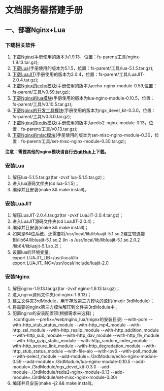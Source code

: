 # 文档服务器搭建手册

## 一、部署Nginx+Lua
### 下载相关软件
1. [下载Nginx](http://nginx.org/)(手册使用的版本为1.9.13，位置：fs-parent/工具/nginx-1.9.13.tar.gz);
2. [下载Lua](http://www.lua.org/)(手册使用的版本为5.1.5，位置：fs-parent/工具/lua-5.1.5.tar.gz);
3. [下载LuaJIT](http://luajit.org/)(手册使用的版本为2.0.4，位置：fs-parent/工具/LuaJIT-2.0.4.tar.gz);
4. [下载Nginx的echo模块](https://github.com/openresty/echo-nginx-module/tags)(手册使用的版本为echo-nginx-module-0.59,位置：fs-parent/工具/v0.59.tar.gz);
5. [下载Nginx的lua模块](https://github.com/openresty/lua-nginx-module/tags)(手册使用的版本为lua-nginx-module-0.10.5，位置：fs-parent/工具/v0.10.5.tar.gz);
6. [下载Nginx的开发工具模块](https://github.com/simpl/ngx_devel_kit/)(手册使用的版本为ngx_devel_kit-0.3.0，位置：fs-parent/工具/v0.3.0.tar.gz);
7. [下载Nginx的redis模块](https://github.com/openresty/redis2-nginx-module)(手册使用的版本为redis2-nginx-module-0.13，位置：fs-parent/工具/v0.13.tar.gz);
8. [下载Nginx的misc模块](https://github.com/openresty/set-misc-nginx-module)(手册使用的版本为set-misc-nginx-module-0.30，位置：fs-parent/工具/set-misc-nginx-module-0.30.tar.gz);

**注意：需要其他的nginx模块请自行去[gitHub](https://github.com/)上下载。**
### 安装Lua
1. 解压lua-5.1.5.tar.gz(tar -zvxf lua-5.1.5.tar.gz)；
2. 进入lua源码文件夹(cd lua-5.1.5)；
3. 编译并且安装(make &amp;&amp; make install)。
### 安装LuaJIT
1. 解压LuaJIT-2.0.4.tar.gz(tar -zvxf LuaJIT-2.0.4.tar.gz)；
2. 进入LuaJIT源码文件夹(cd LuaJIT-2.0.4)；
3. 编译并且安装(make &amp;&amp; make install)；
4. 如果是64位系统，还需要将/usr/local/lib/libluajit-5.1.so.2建立软连接到/lib64/libluajit-5.1.so.2
(ln -s  /usr/local/lib/libluajit-5.1.so.2.0.2 /lib64/libluajit-5.1.so.2)；
5. 设置lua的环境变量。<br>
export LUAJIT_LIB=/usr/local/lib<br>
export LUAJIT_INC=/usr/local/include/luajit-2.0
### 安装Nginx
1. 解压nginx-1.9.13.tar.gz(tar -zvxf nginx-1.9.13.tar.gz)；
2.  进入nginx源码文件夹(cd nginx-1.9.13)；
3. 建立文件夹3rdModule，用于存放第三方模块的源码(mkdir 3rdModule)；
4. 将需要的nginx第三方模块解压到文件夹3rdModule中；
5. 配置nginx的安装配置项(根据需求来选择)；<br>
./configure  --prefix=/web/nginx_lua/(nignx的安装目录) --with-pcre --with-http_stub_status_module --with-http_mp4_module --with-http_ssl_module --with-http_realip_module --with-http_addition_module --with-http_sub_module --with-http_dav_module --with-http_flv_module --with-http_gzip_static_module --with-http_random_index_module --with-http_secure_link_module --with-http_degradation_module --with-http_stub_status_module --with-file-aio --with-ipv6 --with-poll_module --with-select_module --add-module=./3rdModule/echo-nginx-module-0.59 --add-module=./3rdModule/lua-nginx-module-0.10.5 --add-module=./3rdModule/ngx_devel_kit-0.3.0 --add-module=./3rdModule/redis2-nginx-module-0.13 --add-module=./3rdModule/set-misc-nginx-module-0.30/
6. 编译并且安装(make -j2 &amp;&amp; make install)。


